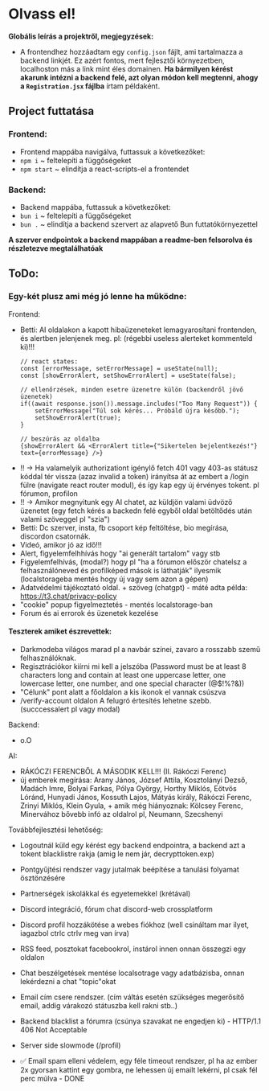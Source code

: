 # Olvass el!
__Globális leírás a projektről, megjegyzések:__

- A frontendhez hozzáadtam egy `config.json` fájlt, ami tartalmazza a backend linkjét. Ez azért fontos, mert fejlesztői környezetben, localhoston más a link mint éles domainen. **Ha bármilyen kérést akarunk intézni a backend felé, azt olyan módon kell megtenni, ahogy a `Registration.jsx` fájlba** írtam példaként. 

## Project futtatása
### Frontend:
- Frontend mappába navigálva, futtassuk a következőket:
- `npm i` ~ feltelepíti a függőségeket
- `npm start` ~ elindítja a react-scripts-el a frontendet

### Backend:
- Backend mappába, futtassuk a következőket:
- `bun i` ~ feltelepíti a függőségeket
- `bun .` ~ elindítja a backend szervert az alapvető Bun futtatókörnyezettel

**A szerver endpointok a backend mappában a readme-ben felsorolva és részletezve megtalálhatóak**

## ToDo:
### Egy-két plusz ami még jó lenne ha működne: 
Frontend:
- Betti: AI oldalakon a kapott hibaüzeneteket lemagyarosítani frontenden, és alertben jelenjenek meg. pl: (régebbi useless alerteket kommenteld ki)!!!
  ```
  // react states:
  const [errorMessage, setErrorMessage] = useState(null);
  const [showErrorAlert, setShowErrorAlert] = useState(false);

  // ellenőrzések, minden esetre üzenetre külön (backendről jövő üzenetek)
  if((await response.json()).message.includes("Too Many Request")) {
      setErrorMessage("Túl sok kérés... Próbáld újra később.");
      setShowErrorAlert(true);
  }

  // beszúrás az oldalba
  {showErrorAlert && <ErrorAlert title={"Sikertelen bejelentkezés!"} text={errorMessage} />}
  ```
- !! -> Ha valamelyik authorizationt igénylő fetch 401 vagy 403-as státusz kóddal tér vissza (azaz invalid a token) irányítsa át az embert a /login fülre (navigate react router modul), és így kap egy új érvényes tokent. pl fórumon, profilon
- !! -> Amikor megnyitunk egy AI chatet, az küldjön valami üdvöző üzenetet (egy fetch kérés a backedn felé egyből oldal betöltődés után valami szöveggel pl "szia")
- Betti: Dc szerver, insta, fb csoport kép feltöltése, bio megírása, discordon csatornák.
- Videó, amikor jó az idő!!!
- Alert, figyelemfelhhívás hogy "ai generált tartalom" vagy stb
- Figyelemfelhívás, (modal?) hogy pl "ha a fórumon először chatelsz a felhasználóneved és profilképed mások is láthatják" ilyesmik (localstorageba mentés hogy új vagy sem azon a gépen)
- Adatvédelmi tájékoztató oldal. + szöveg (chatgpt) - máté adta példa: https://t3.chat/privacy-policy
- "cookie" popup figyelmeztetés - mentés localstorage-ban
- Forum és ai errorok és üzenetek kezelése

#### Teszterek amiket észrevettek:
- Darkmodeba világos marad pl a navbár színei, zavaro a rosszabb szemű felhasználóknak.
- Regisztrációkor kiírni mi kell a jelszóba (Password must be at least 8 characters long and contain at least one uppercase letter, one lowercase letter, one number, and one special character (@$!%?&))
- "Célunk" pont alatt a főoldalon a kis ikonok el vannak csúszva
- /verify-account oldalon A felugró értesítés lehetne szebb. (succcessalert pl vagy modal)

Backend:
- o.O

AI:
- RÁKÓCZI FERENCBŐL A MÁSODIK KELL!!! (II. Rákóczi Ferenc)
- új emberek megírása: Arany János, József Attila, Kosztolányi Dezső, Madách Imre, Bolyai Farkas, Pólya György, Horthy Miklós, Eötvös Lóránd, Hunyadi János, Kossuth Lajos, Mátyás király, Rákóczi Ferenc, Zrinyi Miklós, Klein Gyula, + amik még hiányoznak: Kölcsey Ferenc, Minervához bővebb infó az oldalrol pl, Neumann, Szecshenyi

Továbbfejlesztési lehetőség:
- Logoutnál küld egy kérést egy backend endpointra, a backend azt a tokent blacklistre rakja (amig le nem jár, decrypttoken.exp)
- Pontgyűjtési rendszer vagy jutalmak beépítése a tanulási folyamat ösztönzésére
- Partnerségek iskolákkal és egyetemekkel (krétával)
- Discord integráció, fórum chat discord-web crossplatform
- Discord profil hozzákötése a webes fiókhoz (well csináltam mar ilyet, iagazbol ctrlc ctrlv meg van írva)
- RSS feed, posztokat facebookrol, instárol innen onnan összegzi egy oldalon
- Chat beszélgetések mentése localsotrage vagy adatbázisba, onnan lekérdezni a chat "topic"okat
- Email cím csere rendszer. (cím váltás esetén szükséges megerősítő email, addig várakozó státuszba kell rakni stb..)
- Backend blacklist a fórumra (csúnya szavakat ne engedjen ki) - HTTP/1.1 406 Not Acceptable
- Server side slowmode (/profil)

- ✅ Email spam elleni védelem, egy féle timeout rendszer, pl ha az ember 2x gyorsan kattint egy gombra, ne lehessen új emailt lekérni, pl csak fél perc múlva - DONE
